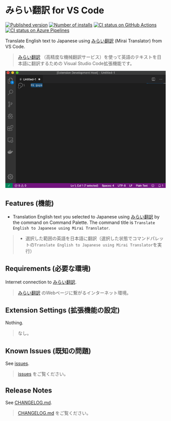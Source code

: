 # みらい翻訳 for VS Code

[![Published version](https://vsmarketplacebadge.apphb.com/version/zawa.mirai-translator.svg)](https://marketplace.visualstudio.com/items?itemName=zawa.mirai-translator)
[![Number of installs](https://vsmarketplacebadge.apphb.com/installs-short/zawa.mirai-translator.svg)](https://marketplace.visualstudio.com/items?itemName=zawa.mirai-translator)
[![CI status on GitHub Actions](https://github.com/zawataki/vscode-mirai-translator/workflows/Build%20and%20Test/badge.svg)](https://github.com/zawataki/vscode-mirai-translator/actions?query=workflow%3A%22Build+and+Test%22+branch%3Amaster)
[![CI status on Azure Pipelines](https://dev.azure.com/zawa640567/VS%20Code/_apis/build/status/zawataki.vscode-mirai-translator?branchName=master)](https://dev.azure.com/zawa640567/VS%20Code/_build/latest?definitionId=1&branchName=master)

Translate English text to Japanese using [みらい翻訳] (Mirai Translator) from VS Code.

> [みらい翻訳] （高精度な機械翻訳サービス）を使って英語のテキストを日本語に翻訳するための Visual Studio Code拡張機能です。

![demo](images/demo.gif)

[みらい翻訳]: https://miraitranslate.com/trial/

## Features (機能)

- Translation English text you selected to Japanese using [みらい翻訳] by the command on Command Palette. The command title is `Translate English to Japanese using Mirai Translator`.

> - 選択した範囲の英語を日本語に翻訳（選択した状態でコマンドパレットの`Translate English to Japanese using Mirai Translator`を実行）

## Requirements (必要な環境)

Internet connection to [みらい翻訳].

> [みらい翻訳] のWebページに繋がるインターネット環境。

## Extension Settings (拡張機能の設定)

Nothing.

> なし。

## Known Issues (既知の問題)

See [issues](https://github.com/zawataki/vscode-mirai-translator/issues?q=is%3Aissue+is%3Aopen+label%3Abug).

> [issues](https://github.com/zawataki/vscode-mirai-translator/issues?q=is%3Aissue+is%3Aopen+label%3Abug) をご覧ください。

## Release Notes

See [CHANGELOG.md](CHANGELOG.md).

> [CHANGELOG.md](CHANGELOG.md) をご覧ください。
